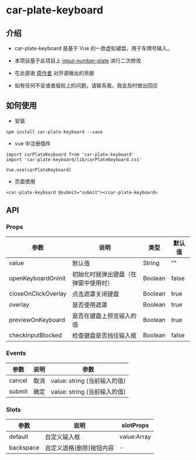 # car-plate-keyboard

## 介绍

- car-plate-keyboard 是基于 Vue 的一款虚拟键盘，用于车牌号输入。

- 本项目基于此项目上 [input-number-plate](https://github.com/wokeT/input-number-plate) 进行二次修改

- 在此感谢 [原作者](https://github.com/wokeTlink) 对开源做出的贡献
- 如有任何不妥或者版权上的问题，请联系我，我会及时做出回应

## 如何使用

- 安装

```
npm install car-plate-keyboard --save
```

- vue 中注册插件

```
import carPlateKeyboard from 'car-plate-keyboard'
import 'car-plate-keyboard/lib/carPlateKeyboard.css'

Vue.use(carPlateKeyboard)
```

- 页面使用

```
<car-plate-keyboard @submit="submit"></car-plate-keyboard>
```

## API

### Props

| 参数                | 说明                                 | 类型    | 默认值 |
| ------------------- | ------------------------------------ | ------- | ------ |
| value               | 默认值                               | String  | ""     |
| openKeyboardOnInit  | 初始化时就弹出键盘（在弹窗中使用时） | Boolean | false  |
| closeOnClickOverlay | 点击遮罩关闭键盘                     | Boolean | true   |
| overlay             | 是否使用遮罩                         | Boolean | true   |
| previewOnKeyboard   | 是否在键盘上预览输入的值             | Boolean | true   |
| checkInputBlocked   | 检查键盘是否挡住输入框               | Boolean | false  |

### Events

| 参数   | 说明 | 参数                         |
| ------ | ---- | ---------------------------- |
| cancel | 取消 | value: string (当前输入的值) |
| submit | 确定 | value: string (当前输入的值) |

### Slots

| 参数      | 说明                     | slotProps   |
| --------- | ------------------------ | ----------- |
| default   | 自定义输入框             | value:Array |
| backspace | 自定义退格(删除)按钮内容 | -           |
